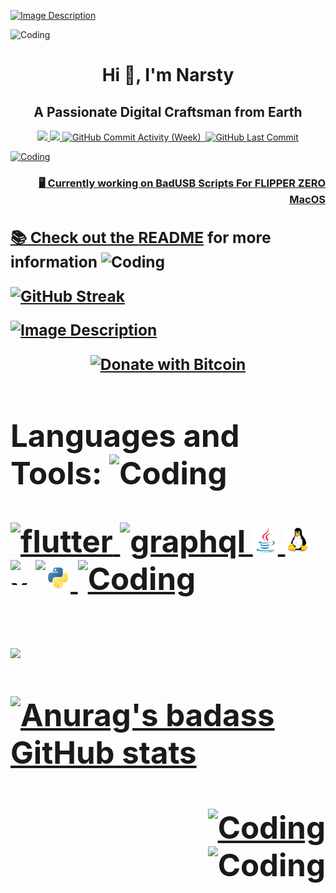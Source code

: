 <!DOCTYPE html>
[![Image Description](https://i.imgur.com/8CeJawW.png)](https://github.com/narstybits/MacOS-DuckyScripts)



<div align="left">
  <img alt="Coding" width="1473" height="18" src="https://media.giphy.com/media/9JxkPTP3alOykb8PmQ/giphy.gif">
</div>


<h1 align="center">Hi 👋, I'm Narsty</h1>
<h2 align="center">A Passionate Digital Craftsman from Earth</h3>
<p align="center">
  <a href="https://github.com/narstybits/MacOS-DuckyScripts">
    <img src="https://img.shields.io/badge/-MacOs%20Flipper%20Zero%20Collection-brightgreen">
  </a>
<a href="https://github.com/narstybits/MacOS-DuckyScripts/blob/main/Goodusb/%20Live%20Chart%20and%20price%20ticker.txt">
    <img src="https://img.shields.io/badge/-NEWEST%20FLIPPER%20Zero%20SCRIPT-blue">
<img alt="GitHub Commit Activity (Week)" src="https://img.shields.io/github/commit-activity/w/narstybits/MacOS-DuckyScripts" />
<img alt="" src="https://img.shields.io/github/repo-size/narstybits/MacOS-DuckyScripts" />
<img alt="GitHub Last Commit" src="https://img.shields.io/github/last-commit/narstybits/MacOS-DuckyScripts" />
  
</p>

</div>
 <img alt="Coding" width="100" height="100" src="https://user-images.githubusercontent.com/25181517/121406611-a8246b80-c95e-11eb-9b11-b771486377f6.png">
  <h3 align="right">
  🖥️ Currently working on <a href="https://github.com/narstybits/MacOS-DuckyScripts">BadUSB Scripts For FLIPPER ZERO MacOS 
     
 <h2 align="left">📚 Check out the <a href="https://github.com/narstybits/MacOS-DuckyScripts/blob/main/README.md">README<a> for more information
 

 






<img alt="Coding" width="1473" height="5" src="https://media.giphy.com/media/RH27Uw1IFGfIs/giphy.gif">
</div>

</div>

[![GitHub Streak](https://streak-stats.demolab.com?user=narstybits&theme=transparent&hide_border=true&card_width=1000&hide_total_contributions=true)](https://git.io/streak-stats)





[![Image Description](https://imgur.com/LUaYd0O.png)](https://www.blockonomics.co/pay-url/5106312c7ce343bb)

  <p align="center">
  <a href="https://www.blockonomics.co/pay-url/5106312c7ce343bb">
    <img src="https://www.opennode.com/blog/wp-content/uploads/2020/04/donate-button-small-1.png" alt="Donate with Bitcoin" width="290">
  <a>
<div>

  
</div>




<h1 align="left">Languages and Tools:
<img alt="Coding" width="1473" height="5" src="https://media.giphy.com/media/RH27Uw1IFGfIs/giphy.gif">
</div>    
    
<p align="left"> <a href="https://flutter.dev" target="_blank" rel="noreferrer"> <img src="https://www.vectorlogo.zone/logos/flutterio/flutterio-icon.svg" alt="flutter" width="40" height="40"/> </a> <a href="https://graphql.org" target="_blank" rel="noreferrer"> <img src="https://www.vectorlogo.zone/logos/graphql/graphql-icon.svg" alt="graphql" width="40" height="40"/> </a> <a href="https://www.java.com" target="_blank" rel="noreferrer"> <img src="https://raw.githubusercontent.com/devicons/devicon/master/icons/java/java-original.svg" alt="java" width="40" height="40"/> </a> <a href="https://www.linux.org/" target="_blank" rel="noreferrer"> <img src="https://raw.githubusercontent.com/devicons/devicon/master/icons/linux/linux-original.svg" alt="linux" width="40" height="40"/> </a> <a href="https://www.python.org" target="_blank" rel="noreferrer"> <img src="https://raw.githubusercontent.com/devicons/devicon/master/icons/python/python-original.svg" alt="python" width="40" height="40"/> </a> <a href="https://dotnet.microsoft.com/apps/xamarin" target="_blank" rel="noreferrer"> <img src="https://raw.githubusercontent.com/detain/svg-logos/780f25886640cef088af994181646db2f6b1a3f8/svg/xamarin.svg" alt="xamarin" width="40" height="40" <p align="left"> <a href="https://skillicons.dev">
    <img src="https://skillicons.dev/icons?i=bash,github,ruby,html" 
 

<div align="left">
  <img alt="Coding" width="1473" height="5" src="https://media.giphy.com/media/RH27Uw1IFGfIs/giphy.gif">
</div>

![](http://github-profile-summary-cards.vercel.app/api/cards/profile-details?username=narstybits&theme=algolia)

<div align="left">
  <img src="http://github-profile-summary-cards.vercel.app/api/cards/stats?username=narstybits&theme=algolia" alt="Anurag's badass GitHub stats">
  <img src="http://github-profile-summary-cards.vercel.app/api/cards/productive-time?username=narstybits&theme=algolia&utcOffset=8" alt="">
</div>

<div style="float: right;">
  <a href="https://github.com/narstybits/MacOS-DuckyScripts">
    <div align="left">
  <img alt="Coding" width="830" height="200" src="https://github-profile-trophy.vercel.app/?username=narstybits&theme=algolia&title=Stars,Commit,Repository,Issues,Followers" alt="trophy">
  </a>
</div>






 <div align="left">
  <img alt="Coding" width="1473" height="5" src="https://media.giphy.com/media/RH27Uw1IFGfIs/giphy.gif"> 
</div>

<p>
  






